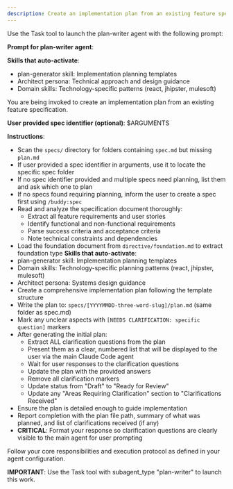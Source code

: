 ```yaml
---
description: Create an implementation plan from an existing feature specification document.
---
```


Use the Task tool to launch the plan-writer agent with the following prompt:

**Prompt for plan-writer agent**:


**Skills that auto-activate**:
- plan-generator skill: Implementation planning templates
- Architect persona: Technical approach and design guidance
- Domain skills: Technology-specific patterns (react, jhipster, mulesoft)

You are being invoked to create an implementation plan from an existing feature specification.

**User provided spec identifier (optional)**: $ARGUMENTS

**Instructions**:
- Scan the `specs/` directory for folders containing `spec.md` but missing `plan.md`
- If user provided a spec identifier in arguments, use it to locate the specific spec folder
- If no spec identifier provided and multiple specs need planning, list them and ask which one to plan
- If no specs found requiring planning, inform the user to create a spec first using `/buddy:spec`
- Read and analyze the specification document thoroughly:
  - Extract all feature requirements and user stories
  - Identify functional and non-functional requirements
  - Parse success criteria and acceptance criteria
  - Note technical constraints and dependencies
- Load the foundation document from `directive/foundation.md` to extract foundation type
**Skills that auto-activate**:
- plan-generator skill: Implementation planning templates
- Domain skills: Technology-specific planning patterns (react, jhipster, mulesoft)
- Architect persona: Systems design guidance
- Create a comprehensive implementation plan following the template structure
- Write the plan to: `specs/[YYYYMMDD-three-word-slug]/plan.md` (same folder as spec.md)
- Mark any unclear aspects with `[NEEDS CLARIFICATION: specific question]` markers
- After generating the initial plan:
  - Extract ALL clarification questions from the plan
  - Present them as a clear, numbered list that will be displayed to the user via the main Claude Code agent
  - Wait for user responses to the clarification questions
  - Update the plan with the provided answers
  - Remove all clarification markers
  - Update status from "Draft" to "Ready for Review"
  - Update any "Areas Requiring Clarification" section to "Clarifications Received"
- Ensure the plan is detailed enough to guide implementation
- Report completion with the plan file path, summary of what was planned, and list of clarifications received (if any)
- **CRITICAL**: Format your response so clarification questions are clearly visible to the main agent for user prompting

Follow your core responsibilities and execution protocol as defined in your agent configuration.

**IMPORTANT**: Use the Task tool with subagent_type "plan-writer" to launch this work.
